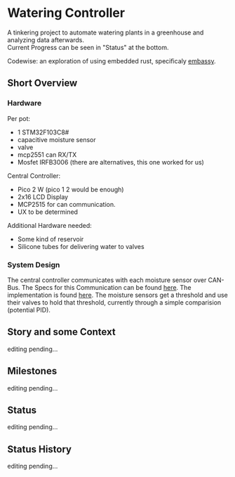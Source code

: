 # Watering Controller
A tinkering project to automate watering plants in a greenhouse and analyzing data afterwards.  
Current Progress can be seen in "Status" at the bottom.

Codewise: an exploration of using embedded rust, specificaly [embassy](https://embassy.dev/).

## Short Overview
### Hardware
Per pot:
  - 1 STM32F103C8# 
  - capacitive moisture sensor
  - valve
  - mcp2551 can RX/TX
  - Mosfet IRFB3006 (there are alternatives, this one worked for us)

Central Controller:
  - Pico 2 W (pico 1 2 would be enough)
  - 2x16 LCD Display
  - MCP2515 for can communication.
  - UX to be determined

Additional Hardware needed:
  - Some kind of reservoir
  - Silicone tubes for delivering water to valves

### System Design
The central controller communicates with each moisture sensor over CAN-Bus.
The Specs for this Communication can be found [here](/can_protocol.md). The implementation is found [here](/can_protocol).
The moisture sensors get a threshold and use their valves to hold that threshold, currently through a simple comparision (potential PID).

## Story and some Context
editing pending...
## Milestones
editing pending...
## Status
editing pending...
## Status History
editing pending...